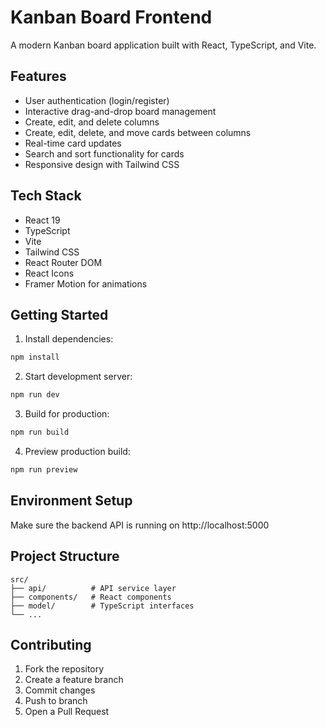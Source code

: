 # Kanban Board Frontend

A modern Kanban board application built with React, TypeScript, and Vite.

## Features

- User authentication (login/register)
- Interactive drag-and-drop board management
- Create, edit, and delete columns
- Create, edit, delete, and move cards between columns
- Real-time card updates
- Search and sort functionality for cards
- Responsive design with Tailwind CSS

## Tech Stack

- React 19
- TypeScript
- Vite
- Tailwind CSS
- React Router DOM
- React Icons
- Framer Motion for animations

## Getting Started

1. Install dependencies:
```bash
npm install
```

2. Start development server:
```bash
npm run dev
```

3. Build for production:
```bash
npm run build
```

4. Preview production build:
```bash
npm run preview
```

## Environment Setup

Make sure the backend API is running on http://localhost:5000

## Project Structure

```
src/
├── api/          # API service layer
├── components/   # React components
├── model/        # TypeScript interfaces
└── ...
```

## Contributing

1. Fork the repository
2. Create a feature branch
3. Commit changes
4. Push to branch
5. Open a Pull Request